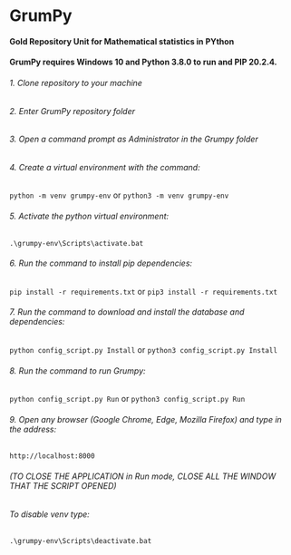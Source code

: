 # GrumPy
#### Gold Repository Unit for Mathematical statistics in PYthon

#### GrumPy requires Windows 10 and Python 3.8.0 to run and PIP 20.2.4. 

###### 1. Clone repository to your machine

###### 2. Enter GrumPy repository folder

###### 3. Open a command prompt as Administrator in the Grumpy folder

###### 4. Create a virtual environment with the command:

``` python -m venv grumpy-env ``` or  ``` python3 -m venv grumpy-env ```

###### 5. Activate the python virtual environment:
``` .\grumpy-env\Scripts\activate.bat ```
###### 6. Run the command to install pip dependencies:

``` pip install -r requirements.txt ``` or ``` pip3 install -r requirements.txt ```


###### 7. Run the command to download and install the database and dependencies:

``` python config_script.py Install ``` or  ``` python3 config_script.py Install ```

###### 8. Run the command to run Grumpy:
``` python config_script.py Run ``` or  ``` python3 config_script.py Run ```

###### 9. Open any browser (Google Chrome, Edge, Mozilla Firefox)  and type in the address:

``` http://localhost:8000 ```

###### (TO CLOSE THE APPLICATION in Run mode, CLOSE ALL THE WINDOW THAT THE SCRIPT OPENED)
###### To disable venv type:
``` .\grumpy-env\Scripts\deactivate.bat ```
